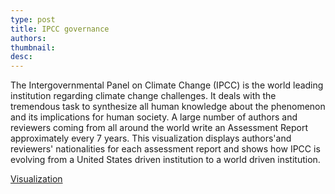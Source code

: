 ```yaml
---
type: post
title: IPCC governance
authors:
thumbnail:
desc: 
---
```


The Intergovernmental Panel on Climate Change (IPCC) is the world leading institution regarding climate change challenges. It deals with the tremendous task to synthesize all human knowledge about the phenomenon and its implications for human society. A large number of authors and reviewers coming from all around the world write an Assessment Report approximately every 7 years. This visualization displays authors'and reviewers' nationalities for each assessment report and shows how IPCC is evolving from a United States driven institution to a world driven institution.

[Visualization](http://bl.ocks.org/titoufish/f1978f4b6759e66ca9057c5ed688ea41)
